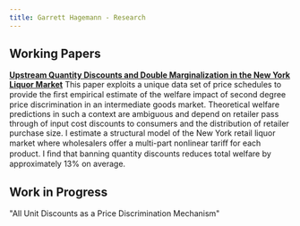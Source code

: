 ```yaml
---
title: Garrett Hagemann - Research
---
```


## Working Papers
[**Upstream Quantity Discounts and Double Marginalization in the New York Liquor Market**](#)
This paper exploits a unique data set of price schedules to provide the ﬁrst empirical estimate of the welfare impact of second degree price discrimination in an intermediate goods market. Theoretical welfare predictions in such a context are ambiguous and depend on retailer pass through of input cost discounts to consumers and the distribution of retailer purchase size. I estimate a structural model of the New York retail liquor market where wholesalers oﬀer a multi-part nonlinear tariﬀ for each product. I ﬁnd that banning quantity discounts reduces total welfare by approximately 13% on average.

## Work in Progress
"All Unit Discounts as a Price Discrimination Mechanism"
